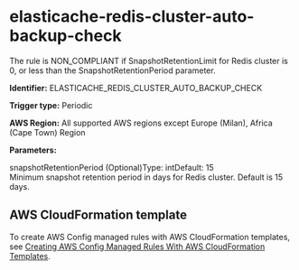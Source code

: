 # elasticache\-redis\-cluster\-auto\-backup\-check<a name="elasticache-redis-cluster-auto-backup-check"></a>

The rule is NON\_COMPLIANT if SnapshotRetentionLimit for Redis cluster is 0, or less than the SnapshotRetentionPeriod parameter\. 

**Identifier:** ELASTICACHE\_REDIS\_CLUSTER\_AUTO\_BACKUP\_CHECK

**Trigger type:** Periodic

**AWS Region:** All supported AWS regions except Europe \(Milan\), Africa \(Cape Town\) Region

**Parameters:**

snapshotRetentionPeriod \(Optional\)Type: intDefault: 15  
Minimum snapshot retention period in days for Redis cluster\. Default is 15 days\.

## AWS CloudFormation template<a name="w24aac11c29c17b7d151c15"></a>

To create AWS Config managed rules with AWS CloudFormation templates, see [Creating AWS Config Managed Rules With AWS CloudFormation Templates](aws-config-managed-rules-cloudformation-templates.md)\.